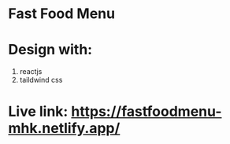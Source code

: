 # Fast Food Menu

# Design with:

1. reactjs
2. taildwind css

# Live link: https://fastfoodmenu-mhk.netlify.app/
